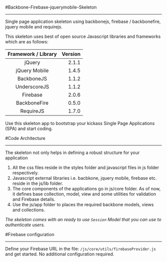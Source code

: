 #Backbone-Firebase-jquerymobile-Skeleton
___

Single page application skeleton using backbonejs, firebase / backbonefire, jquery mobile and requirejs.

This skeleton uses best of open source Javascript libraries and frameworks which are as follows:

| Framework / Library | Version |
| :-----------------: | -------:|
| jQuery              | 2.1.1   |
| jQuery Mobile       | 1.4.5   |
| BackboneJS          | 1.1.2   |
| UnderscoreJS        | 1.1.2   |
| Firebase            | 2.0.6   |
| BackboneFire        | 0.5.0   |
| RequireJS           | 1.7.0   |

Use this skeleton app to bootstrap your kickass Single Page Applications (SPA)
and start coding.

#Code Architecture
___

The skeleton not only helps in defining a robust structure for your application 

1. All the css files reside in the styles folder and javascript files in js folder respectively.
2. Javascript external libraries i.e. bacbkone, jquery mobile, firebase etc. reside in the js/lib folder.
3. The core components of the applications go in js/core folder. As of now, it defines base collection, model, view
 and some utilities for validation and Firebase details.
4. Use the js/app folder to places the required backbone models, views and collections.

*The skeleton comes with an ready to use `Session` Model that you can use to authenticate users.*

#Firebase configuration
___

Define your Firebase URL in the file: `/js/core/utils/firebaseProvider.js` and get started. No additional configuration 
required.